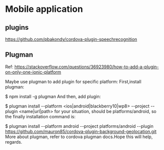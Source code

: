 # Mobile application

## plugins
https://github.com/pbakondy/cordova-plugin-speechrecognition

## Plugman

Ref: https://stackoverflow.com/questions/36923980/how-to-add-a-plugin-on-only-one-ionic-platform

Maybe use plugman to add plugin for specific platform:
First,install plugman:

$ npm install -g plugman
And then, add plugin:

$ plugman install --platform <ios|android|blackberry10|wp8> --project <directory> --plugin <name|url|path>
for your situation, <directory> should be platforms/android, so the finally installation command is:

$ plugman install --platform android --project platforms/android --plugin https://github.com/mauron85/cordova-plugin-background-geolocation.git
More about plugman, refer to cordova plugman docs.Hope this will help, regards.

